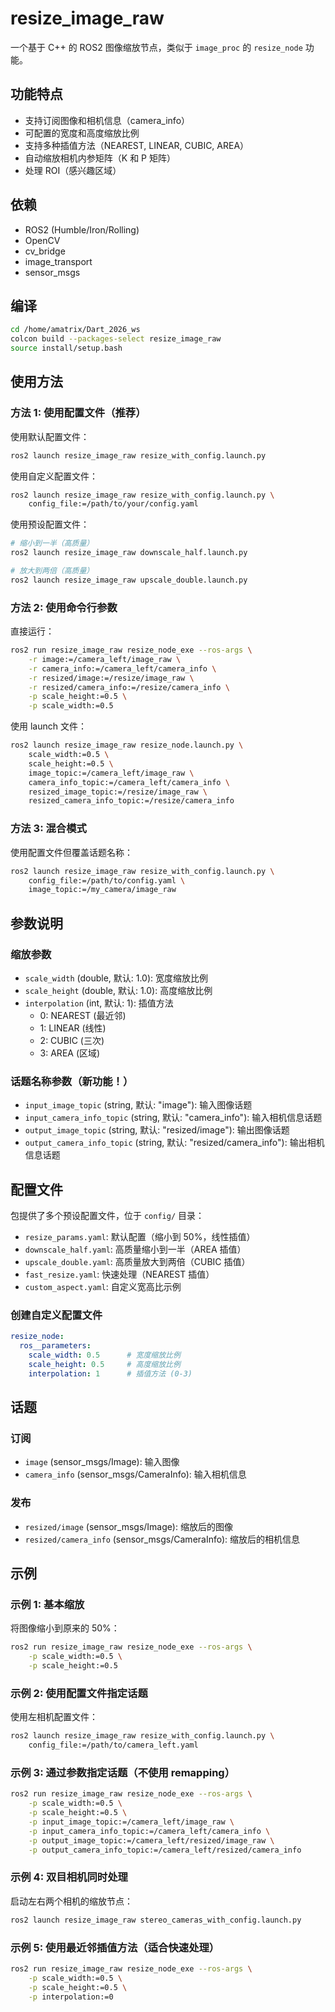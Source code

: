 # resize_image_raw

一个基于 C++ 的 ROS2 图像缩放节点，类似于 `image_proc` 的 `resize_node` 功能。

## 功能特点

- 支持订阅图像和相机信息（camera_info）
- 可配置的宽度和高度缩放比例
- 支持多种插值方法（NEAREST, LINEAR, CUBIC, AREA）
- 自动缩放相机内参矩阵（K 和 P 矩阵）
- 处理 ROI（感兴趣区域）

## 依赖

- ROS2 (Humble/Iron/Rolling)
- OpenCV
- cv_bridge
- image_transport
- sensor_msgs

## 编译

```bash
cd /home/amatrix/Dart_2026_ws
colcon build --packages-select resize_image_raw
source install/setup.bash
```

## 使用方法

### 方法 1: 使用配置文件（推荐）

使用默认配置文件：
```bash
ros2 launch resize_image_raw resize_with_config.launch.py
```

使用自定义配置文件：
```bash
ros2 launch resize_image_raw resize_with_config.launch.py \
    config_file:=/path/to/your/config.yaml
```

使用预设配置文件：
```bash
# 缩小到一半（高质量）
ros2 launch resize_image_raw downscale_half.launch.py

# 放大到两倍（高质量）
ros2 launch resize_image_raw upscale_double.launch.py
```

### 方法 2: 使用命令行参数

直接运行：
```bash
ros2 run resize_image_raw resize_node_exe --ros-args \
    -r image:=/camera_left/image_raw \
    -r camera_info:=/camera_left/camera_info \
    -r resized/image:=/resize/image_raw \
    -r resized/camera_info:=/resize/camera_info \
    -p scale_height:=0.5 \
    -p scale_width:=0.5
```

使用 launch 文件：
```bash
ros2 launch resize_image_raw resize_node.launch.py \
    scale_width:=0.5 \
    scale_height:=0.5 \
    image_topic:=/camera_left/image_raw \
    camera_info_topic:=/camera_left/camera_info \
    resized_image_topic:=/resize/image_raw \
    resized_camera_info_topic:=/resize/camera_info
```

### 方法 3: 混合模式

使用配置文件但覆盖话题名称：
```bash
ros2 launch resize_image_raw resize_with_config.launch.py \
    config_file:=/path/to/config.yaml \
    image_topic:=/my_camera/image_raw
```

## 参数说明

### 缩放参数

- `scale_width` (double, 默认: 1.0): 宽度缩放比例
- `scale_height` (double, 默认: 1.0): 高度缩放比例
- `interpolation` (int, 默认: 1): 插值方法
  - 0: NEAREST (最近邻)
  - 1: LINEAR (线性)
  - 2: CUBIC (三次)
  - 3: AREA (区域)

### 话题名称参数（新功能！）

- `input_image_topic` (string, 默认: "image"): 输入图像话题
- `input_camera_info_topic` (string, 默认: "camera_info"): 输入相机信息话题
- `output_image_topic` (string, 默认: "resized/image"): 输出图像话题
- `output_camera_info_topic` (string, 默认: "resized/camera_info"): 输出相机信息话题

## 配置文件

包提供了多个预设配置文件，位于 `config/` 目录：

- `resize_params.yaml`: 默认配置（缩小到 50%，线性插值）
- `downscale_half.yaml`: 高质量缩小到一半（AREA 插值）
- `upscale_double.yaml`: 高质量放大到两倍（CUBIC 插值）
- `fast_resize.yaml`: 快速处理（NEAREST 插值）
- `custom_aspect.yaml`: 自定义宽高比示例

### 创建自定义配置文件

```yaml
resize_node:
  ros__parameters:
    scale_width: 0.5      # 宽度缩放比例
    scale_height: 0.5     # 高度缩放比例
    interpolation: 1      # 插值方法 (0-3)
```

## 话题

### 订阅

- `image` (sensor_msgs/Image): 输入图像
- `camera_info` (sensor_msgs/CameraInfo): 输入相机信息

### 发布

- `resized/image` (sensor_msgs/Image): 缩放后的图像
- `resized/camera_info` (sensor_msgs/CameraInfo): 缩放后的相机信息

## 示例

### 示例 1: 基本缩放

将图像缩小到原来的 50%：

```bash
ros2 run resize_image_raw resize_node_exe --ros-args \
    -p scale_width:=0.5 \
    -p scale_height:=0.5
```

### 示例 2: 使用配置文件指定话题

使用左相机配置文件：

```bash
ros2 launch resize_image_raw resize_with_config.launch.py \
    config_file:=/path/to/camera_left.yaml
```

### 示例 3: 通过参数指定话题（不使用 remapping）

```bash
ros2 run resize_image_raw resize_node_exe --ros-args \
    -p scale_width:=0.5 \
    -p scale_height:=0.5 \
    -p input_image_topic:=/camera_left/image_raw \
    -p input_camera_info_topic:=/camera_left/camera_info \
    -p output_image_topic:=/camera_left/resized/image_raw \
    -p output_camera_info_topic:=/camera_left/resized/camera_info
```

### 示例 4: 双目相机同时处理

启动左右两个相机的缩放节点：

```bash
ros2 launch resize_image_raw stereo_cameras_with_config.launch.py
```

### 示例 5: 使用最近邻插值方法（适合快速处理）

```bash
ros2 run resize_image_raw resize_node_exe --ros-args \
    -p scale_width:=0.5 \
    -p scale_height:=0.5 \
    -p interpolation:=0
```
